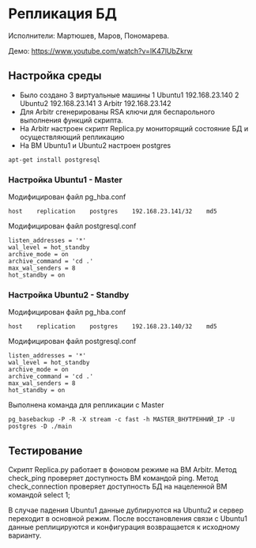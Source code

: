 # Репликация БД

Исполнители: Мартюшев, Маров, Пономарева.

Демо: https://www.youtube.com/watch?v=IK47lUbZkrw

## Настройка среды
- Было создано 3 виртуальные машины
	1 Ubuntu1 192.168.23.140 
	2 Ubuntu2 192.168.23.141
	3 Arbitr  192.168.23.142
- Для Arbitr сгенерированы RSA ключи для беспарольного выполнения функций скрипта.
- На Arbitr настроен скрипт Replica.py мониторящий состояние БД и осуществляющий репликацию
- На ВМ Ubuntu1 и Ubuntu2 настроен postgres

```
apt-get install postgresql
```

### Настройка Ubuntu1 - Master
Модифицирован файл pg_hba.conf

```
host    replication    postgres    192.168.23.141/32    md5
```

Модифицирован файл postgresql.conf

```
listen_addresses = '*'
wal_level = hot_standby
archive_mode = on
archive_command = 'cd .'
max_wal_senders = 8
hot_standby = on
```

### Настройка Ubuntu2 - Standby

Модифицирован файл pg_hba.conf
```
host    replication    postgres    192.168.23.140/32    md5
```

Модифицирован файл postgresql.conf
```
listen_addresses = '*'
wal_level = hot_standby
archive_mode = on
archive_command = 'cd .'
max_wal_senders = 8
hot_standby = on
```

Выполнена команда для репликации с Master
```
pg_basebackup -P -R -X stream -c fast -h MASTER_ВНУТРЕННИЙ_IP -U postgres -D ./main
```

## Тестирование

Скрипт Replica.py работает в фоновом режиме на ВМ Arbitr.
Метод check_ping проверяет доступность ВМ командой ping.
Метод check_connection проверяет доступность БД на нацеленной ВМ командой select 1;

В случае падения Ubuntu1 данные дублируются на Ubuntu2 и сервер переходит в основной режим.
После восстановления связи с Ubuntu1 данные реплицируются и конфигурация возвращается к исходному варианту.